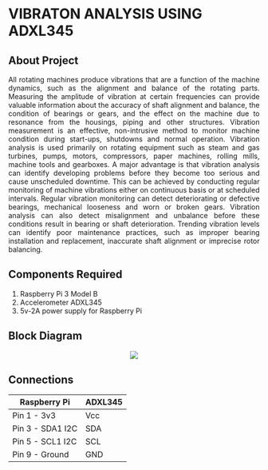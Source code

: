 # VIBRATON ANALYSIS USING ADXL345

## About Project

<p align="justify">All rotating machines produce vibrations that are a function of the machine dynamics, such as
the alignment and balance of the rotating parts. Measuring the amplitude of vibration at certain
frequencies can provide valuable information about the accuracy of shaft alignment and balance,
the condition of bearings or gears, and the effect on the machine due to resonance from
the housings, piping and other structures. Vibration measurement is an effective, non-intrusive
method to monitor machine condition during start-ups, shutdowns and normal operation. Vibration
analysis is used primarily on rotating equipment such as steam and gas turbines, pumps,
motors, compressors, paper machines, rolling mills, machine tools and gearboxes. A major
advantage is that vibration analysis can identify developing problems before they become too
serious and cause unscheduled downtime. This can be achieved by conducting regular monitoring
of machine vibrations either on continuous basis or at scheduled intervals. Regular
vibration monitoring can detect deteriorating or defective bearings, mechanical looseness and
worn or broken gears. Vibration analysis can also detect misalignment and unbalance before
these conditions result in bearing or shaft deterioration. Trending vibration levels can identify
poor maintenance practices, such as improper bearing installation and replacement, inaccurate
shaft alignment or imprecise rotor balancing.</p>

## Components Required
1. Raspberry Pi 3 Model B
2. Accelerometer ADXL345
3. 5v-2A power supply for Raspberry Pi


## Block Diagram

<p align="center">
  <img src="https://user-images.githubusercontent.com/30443054/42444876-ed620f2c-838e-11e8-8b3e-44d269cf327a.png"/></p>
  
  
## Connections

|Raspberry Pi|ADXL345|
|---|---|
|Pin 1 - 3v3|Vcc|
|Pin 3 - SDA1 I2C|SDA|
|Pin 5 - SCL1 I2C|SCL|
|Pin 9 - Ground|GND|


